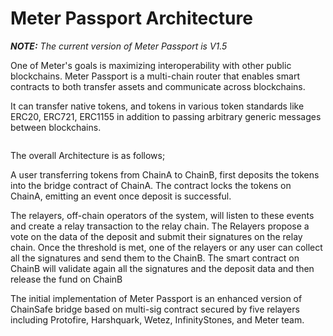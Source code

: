# Meter Passport Architecture

_**NOTE:** The current version of Meter Passport is V1.5_

One of Meter's goals is maximizing interoperability with other public blockchains.  Meter Passport is a multi-chain router that enables smart contracts to both transfer assets and communicate across blockchains.

It can transfer native tokens, and tokens in various token standards like ERC20, ERC721, ERC1155 in addition to passing arbitrary generic messages between blockchains.

<figure><img src="https://lh4.googleusercontent.com/B-qCAiDrSm2Qiq3HlLnU-K2iIjF8XbdcUN17VXw5e38icYwVmWuU4F8czihjKLJbYWiUP2mWVNetFfvHp5lZQLHd5ZpzkJMqIR1ARd8k0MQDG_r1-sinSf3tnbLINgMqlt7CQvfncv2tDUfCfre2jmfjmaY2LgtxMZ0LCxCRcbHdsdv6mGch85HjL05R" alt=""><figcaption></figcaption></figure>

The overall Architecture is as follows;

A user transferring tokens from ChainA to ChainB, first deposits the tokens into the bridge contract of ChainA. The contract locks the tokens on ChainA, emitting an event once deposit is successful.

The relayers, off-chain operators of the system, will listen to these events and create a relay transaction to the relay chain. The Relayers propose a vote on the data of the deposit and submit their signatures on the relay chain. Once the threshold is met, one of the relayers or any user can collect all the signatures and send them to the ChainB. The smart contract on ChainB will validate again all the signatures and the deposit data and then release the fund on ChainB

The initial implementation of Meter Passport is an enhanced version of ChainSafe bridge based on multi-sig contract secured by five relayers including Protofire, Harshquark, Wetez, InfinityStones, and Meter team. &#x20;
